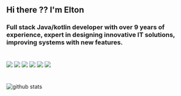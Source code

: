 ## Hi there ?? I'm Elton

### Full stack Java/kotlin developer with over 9 years of experience, expert in designing innovative IT solutions, improving systems with new features.

#

<img src="https://img.shields.io/badge/java-%23ED8B00.svg?&style=for-the-badge&logo=java&logoColor=white"/>
<img src="https://img.shields.io/badge/kotlin-%230095D5.svg?&style=for-the-badge&logo=kotlin&logoColor=white"/>
<img src="https://img.shields.io/badge/android-%23009500.svg?&style=for-the-badge&logo=android&logoColor=white"/>
<img src="https://img.shields.io/badge/python%20-%2314354C.svg?&style=for-the-badge&logo=python&logoColor=white"/>
<img src="https://img.shields.io/badge/angular%20-%23339935.svg?&style=for-the-badge&logo=angular&logoColor=white"/>
<img src="https://img.shields.io/badge/Javascript%20-%23F7DF1E.svg?&style=for-the-badge&logo=javascript&logoColor=white"/>

#

![github stats](https://github-readme-stats.vercel.app/api?username=emmoro&show_icons=true&theme=dark)
